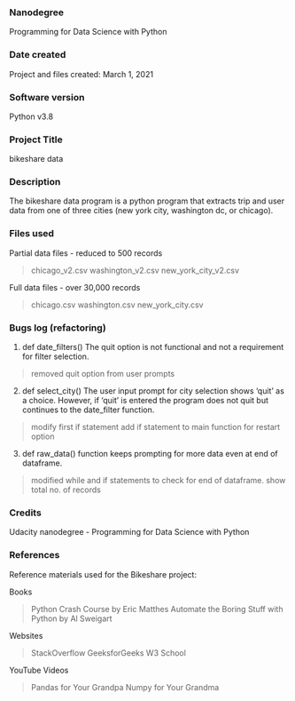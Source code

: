 
### Nanodegree
Programming for Data Science with Python

### Date created
Project and files created: March 1, 2021

### Software version
Python v3.8

### Project Title
bikeshare data

### Description
The bikeshare data program is a python program that extracts trip and user data from one of three cities (new york city, washington dc, or chicago).

### Files used
Partial data files - reduced to 500 records
> chicago_v2.csv
> washington_v2.csv
> new_york_city_v2.csv

Full data files - over 30,000 records
> chicago.csv
> washington.csv
> new_york_city.csv

### Bugs log (refactoring)
1. def date_filters()
The quit option is not functional and not a requirement for filter selection.
> removed quit option from user prompts

2. def select_city()
The user input prompt for city selection shows ‘quit’ as a choice. However, if ‘quit’ is entered the program does not quit but continues to the date_filter function.
> modify first if statement
> add if statement to main function for restart option

3. def raw_data()
function keeps prompting for more data even at end of dataframe.
> modified while and if statements to check for end of dataframe.
> show total no. of records


### Credits
Udacity nanodegree - Programming for Data Science with Python

### References
Reference materials used for the Bikeshare project:

Books
> Python Crash Course by Eric Matthes
> Automate the Boring Stuff with Python by Al Sweigart

Websites
> StackOverflow
> GeeksforGeeks
> W3 School

YouTube Videos
> Pandas for Your Grandpa
> Numpy for Your Grandma


